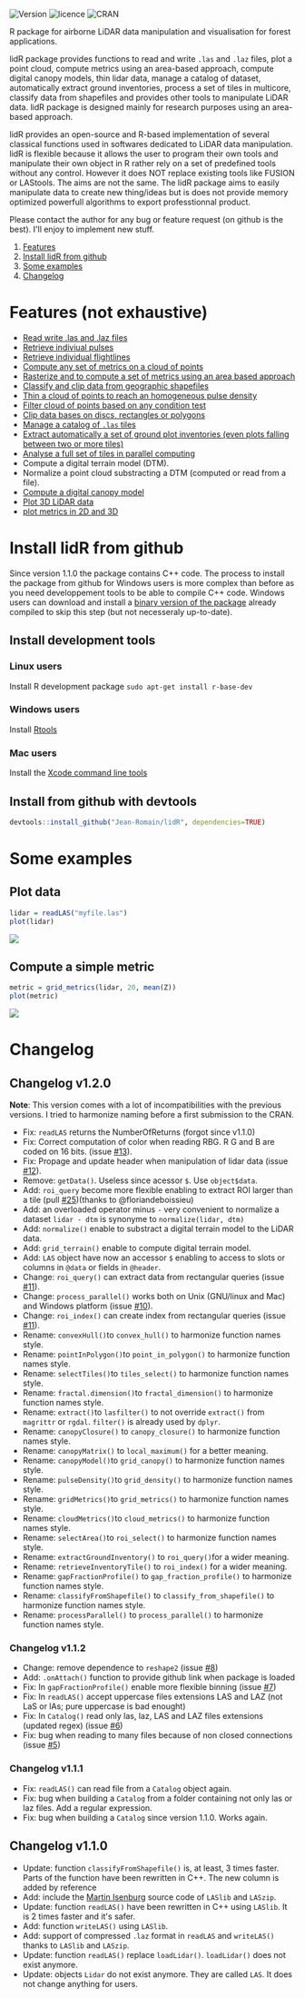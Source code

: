 ![Version](http://img.shields.io/Version/1.2.0%20beta.png)  ![licence](https://img.shields.io/badge/Licence-GPL--3-blue.svg) ![CRAN](https://img.shields.io/badge/CRAN-not%20yet-lightgray.svg)

R package for airborne LiDAR data manipulation and visualisation for forest applications. 

lidR package provides functions to read and write `.las` and `.laz` files, plot a point cloud, compute metrics using an area-based approach, compute digital canopy models, thin lidar data, manage a catalog of dataset, automatically extract ground inventories, process a set of tiles in multicore, classify data from shapefiles and provides other tools to manipulate LiDAR data. lidR package is designed mainly for research purposes using an area-based approach.

lidR provides an open-source and R-based implementation of several classical functions used in softwares dedicated to LiDAR data manipulation. lidR is flexible because it allows the user to program their own tools and manipulate their own object in R rather rely on a set of predefined tools without any control. However it does NOT replace existing tools like FUSION or LAStools. The aims are not the same. The lidR package aims to easily manipulate data to create new thing/ideas but is does not provide memory optimized powerfull algorithms to export professtionnal product.

Please contact the author for any bug or feature request (on github is the best). I'll enjoy to implement new stuff.

1. [Features](#features)
2. [Install lidR from github](#install-lidr-from-github)
3. [Some examples](#some-examples)
4. [Changelog](#changelog)

# Features (not exhaustive)

- [Read write .las and .laz files](http://jean-romain.github.io/lidR/loadLidar.html)
- [Retrieve indiviual pulses](http://jean-romain.github.io/lidR/loadLidar.html#dynamically-computed-fields)
- [Retrieve individual flightlines](http://jean-romain.github.io/lidR/loadLidar.html#dynamically-computed-fields)
- [Compute any set of metrics on a cloud of points](http://jean-romain.github.io/lidR/gridmetrics.html#cloudmetrics)
- [Rasterize and to compute a set of metrics using an area based approach](http://jean-romain.github.io/lidR/gridmetrics.html)
- [Classify and clip data from geographic shapefiles](http://jean-romain.github.io/lidR/classify_from_shapefile.html)
- [Thin a cloud of points to reach an homogeneous pulse density](http://jean-romain.github.io/lidR/thin.html)
- [Filter cloud of points based on any condition test](http://jean-romain.github.io/lidR/lasfilter.html)
- [Clip data bases on discs, rectangles or polygons](http://jean-romain.github.io/lidR/clip.html)
- [Manage a catalog of `.las` tiles](http://jean-romain.github.io/lidR/catalog.html)
- [Extract automatically a set of ground plot inventories (even plots falling between two or more tiles)](http://jean-romain.github.io/lidR/catalog.html#extract-a-ground-inventory)
- [Analyse a full set of tiles in parallel computing](http://jean-romain.github.io/lidR/catalog.html#process-all-the-file-of-a-catalog)
- Compute a digital terrain model (DTM).
- Normalize a point cloud substracting a DTM (computed or read from a file).
- [Compute a digital canopy model](http://jean-romain.github.io/lidR/canopy.html)
- [Plot 3D LiDAR data](http://jean-romain.github.io/lidR/plotLidar.html)
- [plot metrics in 2D and 3D](http://jean-romain.github.io/lidR/gridmetrics.html)

# Install lidR from github

Since version 1.1.0 the package contains C++ code. The process to install the package from github for Windows users is more complex than before as you need developpement tools to be able to compile C++ code. Windows users can download and install a [binary version of the package](https://github.com/Jean-Romain/lidR/tree/gh-pages/win-bin/) already compiled to skip this step (but not necesseraly up-to-date).
    
## Install development tools

### Linux users

Install R development package `sudo apt-get install r-base-dev`

### Windows users

Install [Rtools](https://cran.r-project.org/bin/windows/Rtools/)

### Mac users

Install the [Xcode command line tools](https://developer.apple.com/downloads)

## Install from github with devtools

````r
devtools::install_github("Jean-Romain/lidR", dependencies=TRUE)
````
    
# Some examples
     
## Plot data

````r
lidar = readLAS("myfile.las")
plot(lidar)
````

![](https://github.com/Jean-Romain/lidR/blob/gh-pages/images/plot3d_1.jpg)

## Compute a simple metric

````r
metric = grid_metrics(lidar, 20, mean(Z))
plot(metric)
````

![](https://github.com/Jean-Romain/lidR/blob/gh-pages/images/gridMetrics-mean.jpg)

# Changelog

## Changelog v1.2.0

**Note**: This version comes with a lot of incompatibilities with the previous versions. I tried to harmonize naming before a first submission to the CRAN.

- Fix: `readLAS` returns the NumberOfReturns (forgot since v1.1.0)
- Fix: Correct computation of color when reading RBG. R G and B are coded on 16 bits. (issue [#13](https://github.com/Jean-Romain/lidR/issues/13)).
- Fix: Propage and update header when manipulation of lidar data (issue [#12](https://github.com/Jean-Romain/lidR/issues/12)).
- Remove: `getData()`. Useless since acessor `$`. Use `object$data`.
- Add: `roi_query` become more flexible enabling to extract ROI larger than a tile (pull [#25](https://github.com/Jean-Romain/lidR/pull/25))(thanks to @floriandeboissieu)
- Add: an overloaded operator minus `-` very convenient to normalize a dataset `lidar - dtm` is synonyme to `normalize(lidar, dtm)`
- Add: `normalize()` enable to substract a digital terrain model to the LiDAR data.
- Add: `grid_terrain()` enable to compute digital terrain model.
- Add: `LAS` object have now an accessor `$` enabling to access to slots or columns in `@data` or fields in `@header`.
- Change: `roi_query()` can extract data from rectangular queries (issue [#11](https://github.com/Jean-Romain/lidR/issues/11)).
- Change: `process_parallel()` works both on Unix (GNU/linux and Mac) and Windows platform (issue [#10](https://github.com/Jean-Romain/lidR/issues/10)).
- Change: `roi_index()` can create index from rectangular queries (issue [#11](https://github.com/Jean-Romain/lidR/issues/11)).
- Rename: `convexHull()`to `convex_hull()` to harmonize function names style.
- Rename: `pointInPolygon()`to `point_in_polygon()` to harmonize function names style.
- Rename: `selectTiles()`to `tiles_select()` to harmonize function names style.
- Rename: `fractal.dimension()`to `fractal_dimension()` to harmonize function names style.
- Rename: `extract()`to `lasfilter()` to not override `extract()` from `magrittr` or `rgdal`. `filter()` is already used by `dplyr`.
- Rename: `canopyClosure()` to `canopy_closure()` to harmonize function names style.
- Rename: `canopyMatrix()` to `local_maximum()` for a better meaning.
- Rename: `canopyModel()`to `grid_canopy()` to harmonize function names style.
- Rename: `pulseDensity()`to `grid_density()` to harmonize function names style.
- Rename: `gridMetrics()`to `grid_metrics()` to harmonize function names style.
- Rename: `cloudMetrics()`to `cloud_metrics()` to harmonize function names style.
- Rename: `selectArea()`to `roi_select()` to harmonize function names style.
- Rename: `extractGroundInventory()` to `roi_query()`for a wider meaning.
- Rename: `retrieveInventoryTile()` to `roi_index()` for a wider meaning.
- Rename: `gapFractionProfile()` to `gap_fraction_profile()` to harmonize function names style.
- Rename: `classifyFromShapefile()` to `classify_from_shapefile()` to harmonize function names style.
- Rename: `processParallel()` to `process_parallel()` to harmonize function names style.

### Changelog v1.1.2

- Change: remove dependence to `reshape2` (issue [#8](https://github.com/Jean-Romain/lidR/issues/8))
- Add: `.onAttach()` function to provide github link when package is loaded
- Fix: In `gapFractionProfile()` enable more flexible binning (issue [#7](https://github.com/Jean-Romain/lidR/issues/7))
- Fix: In `readLAS()` accept uppercase files extensions LAS and LAZ (not LaS or lAs; pure uppercase is bad enought)
- Fix: In `Catalog()` read only las, laz, LAS and LAZ files extensions (updated regex) (issue [#6](https://github.com/Jean-Romain/lidR/issues/6))
- Fix: bug when reading to many files because of non closed connections (issue [#5](https://github.com/Jean-Romain/lidR/issues/5))

### Changelog v1.1.1

- Fix: `readLAS()` can read file from a `Catalog` object again.
- Fix: bug when building a `Catalog` from a folder containing not only las or laz files. Add a regular expression.
- Fix: bug when building a `Catalog` since version 1.1.0. Works again.

## Changelog v1.1.0

- Update: function `classifyFromShapefile()` is, at least, 3 times faster. Parts of the function have been rewritten in C++. The new column is added by reference
- Add: include the [Martin Isenburg](https://rapidlasso.com/) source code of `LASlib` and `LASzip`.
- Update: function `readLAS()` have been rewritten in C++ using `LASlib`. It is 2 times faster and it's safer.
- Add: function `writeLAS()` using `LASlib`.
- Add: support of compressed `.laz` format in `readLAS` and `writeLAS()` thanks to `LASlib` and `LASzip`.
- Update: function `readLAS()` replace `loadLidar()`. `loadLidar()` does not exist anymore.
- Update: objects `Lidar` do not exist anymore. They are called `LAS`. It does not change anything for users.

